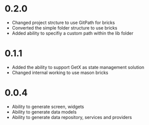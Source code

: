# 0.2.0
* Changed project strcture to use GitPath for bricks
* Converted the simple folder structure to use bricks
* Added ability to specifiy a custom path within the lib folder

# 0.1.1
* Added the ability to support GetX as state management solution
* Changed internal working to use mason bricks

# 0.0.4

* Ability to generate screen, widgets
* Ability to generate data models
* Ability to generate data repository, services and providers
